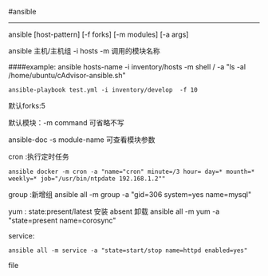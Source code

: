 #ansible 

---

ansible [host-pattern] [-f forks] [-m modules] [-a args]

ansible 主机/主机组 -i hosts  -m 调用的模块名称 

 ####example:
    ansible hosts-name -i  inventory/hosts -m shell /
      -a "ls -al  /home/ubuntu/cAdvisor-ansible.sh"
 
    ansible-playbook test.yml -i inventory/develop  -f 10
    



默认forks:5 

默认模块：-m command 可省略不写

ansible-doc -s module-name 可查看模块参数

cron :执行定时任务 

    ansible docker -m cron -a "name="cron" minute=/3 hour= day=* mounth=* weekly=* job="/usr/bin/ntpdate 192.168.1.2""

group :新增组 ansible all -m group -a "gid=306 system=yes name=mysql"

yum : state:present/latest 安装 absent 卸载 ansible all -m yum -a "state=present name=corosync"

service:

    ansible all -m service -a "state=start/stop name=httpd enabled=yes"

file